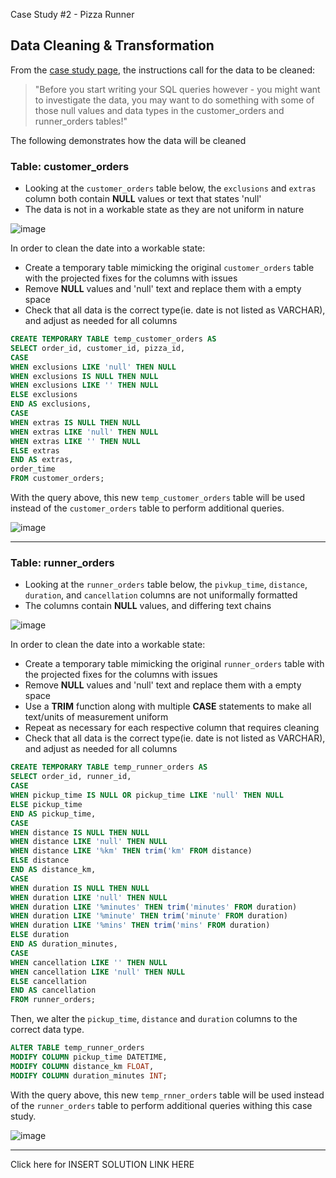 Case Study #2 - Pizza Runner

## Data Cleaning & Transformation

From the [case study page](https://8weeksqlchallenge.com/case-study-2/), the instructions call for the data to be cleaned:

>"Before you start writing your SQL queries however - you might want to investigate the data, you may want to do something with some of those null values and data types in the customer_orders and runner_orders tables!"

The following demonstrates how the data will be cleaned 

### Table: customer_orders

- Looking at the ```customer_orders``` table below, the ```exclusions``` and ```extras``` column both contain **NULL** values or text that states 'null'
- The data is not in a workable state as they are not uniform in nature

![image](https://user-images.githubusercontent.com/130705459/233496092-d1e12e97-af4f-4eb4-84af-bf8591f32d66.png)

In order to clean the date into a workable state:
- Create a temporary table mimicking the original ```customer_orders``` table with the projected fixes for the columns with issues
- Remove **NULL** values and 'null' text and replace them with a empty space
- Check that all data is the correct type(ie. date is not listed as VARCHAR), and adjust as needed for all columns

````sql
CREATE TEMPORARY TABLE temp_customer_orders AS
SELECT order_id, customer_id, pizza_id,
CASE
WHEN exclusions LIKE 'null' THEN NULL
WHEN exclusions IS NULL THEN NULL
WHEN exclusions LIKE '' THEN NULL
ELSE exclusions
END AS exclusions,
CASE
WHEN extras IS NULL THEN NULL
WHEN extras LIKE 'null' THEN NULL
WHEN extras LIKE '' THEN NULL 
ELSE extras
END AS extras,
order_time
FROM customer_orders;
`````

With the query above, this new ```temp_customer_orders``` table will be used instead of the ```customer_orders``` table to perform additional queries.

![image](https://user-images.githubusercontent.com/130705459/233533654-738d3672-7866-4fec-8071-32e27411139a.png)


***

### Table: runner_orders

- Looking at the `runner_orders` table below, the ```pivkup_time```, ```distance```, ```duration```, and ```cancellation``` columns are not uniformally formatted
- The columns contain **NULL** values, and differing text chains


![image](https://user-images.githubusercontent.com/130705459/233526017-45dd5a25-6b54-4cd0-b15e-ff1dcec246d6.png)

In order to clean the date into a workable state:
- Create a temporary table mimicking the original ```runner_orders``` table with the projected fixes for the columns with issues
- Remove **NULL** values and 'null' text and replace them with a empty space
- Use a **TRIM** function along with multiple **CASE** statements to make all text/units of measurement uniform
- Repeat as necessary for each respective column that requires cleaning
- Check that all data is the correct type(ie. date is not listed as VARCHAR), and adjust as needed for all columns

````sql
CREATE TEMPORARY TABLE temp_runner_orders AS
SELECT order_id, runner_id,
CASE
WHEN pickup_time IS NULL OR pickup_time LIKE 'null' THEN NULL
ELSE pickup_time
END AS pickup_time,
CASE
WHEN distance IS NULL THEN NULL
WHEN distance LIKE 'null' THEN NULL
WHEN distance LIKE '%km' THEN trim('km' FROM distance)
ELSE distance
END AS distance_km,
CASE
WHEN duration IS NULL THEN NULL
WHEN duration LIKE 'null' THEN NULL
WHEN duration LIKE '%minutes' THEN trim('minutes' FROM duration)
WHEN duration LIKE '%minute' THEN trim('minute' FROM duration)
WHEN duration LIKE '%mins' THEN trim('mins' FROM duration)
ELSE duration
END AS duration_minutes,
CASE
WHEN cancellation LIKE '' THEN NULL
WHEN cancellation LIKE 'null' THEN NULL
ELSE cancellation
END AS cancellation
FROM runner_orders;
````

Then, we alter the `pickup_time`, `distance` and `duration` columns to the correct data type.

````sql
ALTER TABLE temp_runner_orders
MODIFY COLUMN pickup_time DATETIME,
MODIFY COLUMN distance_km FLOAT,
MODIFY COLUMN duration_minutes INT;
````

With the query above, this new ```temp_rnner_orders``` table will be used instead of the ```runner_orders``` table to perform additional queries withing this case study.

![image](https://user-images.githubusercontent.com/130705459/233533699-524caa7c-a8a0-4456-81d6-08a958afb793.png)

***

Click here for INSERT SOLUTION LINK HERE
